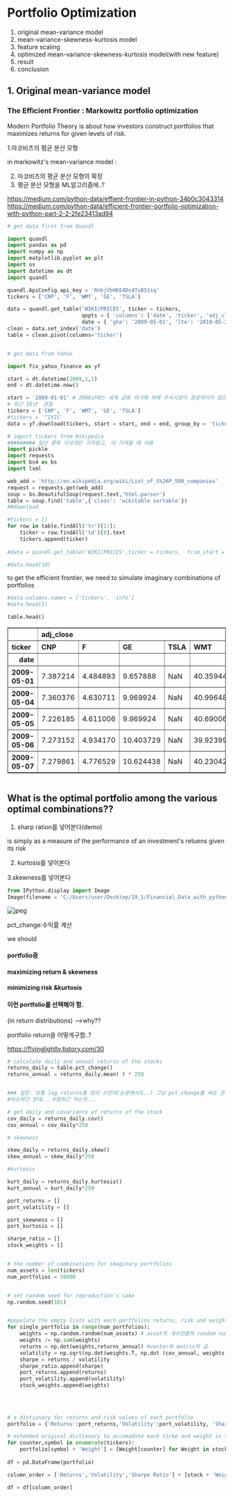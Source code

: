 
# Portfolio Optimization

1. original mean-variance model
2. mean-variance-skewness-kurtosis model
3. feature scaling
4. optimized mean-variance-skewness-kurtosis model(with new feature)
5. result
6. conclusion


## 1. Original mean-variance model
### The Efficient Frontier : Markowitz portfolio optimization 

Modern Portfolio Theory is about how investors construct portfolios that maximizes returns for given
levels of risk.


1.마코비츠의 평균 분산 모형

in markowitz's mean-variance model
: 


2. 마코비츠의 평균 분산 모형의 확장
3. 평균 분산 모형을 ML알고리즘에..?





https://medium.com/python-data/effient-frontier-in-python-34b0c3043314
https://medium.com/python-data/efficient-frontier-portfolio-optimization-with-python-part-2-2-2fe23413ad94


```python
# get data first from Quandl

import quandl
import pandas as pd
import numpy as np
import matplotlib.pyplot as plt
import os
import datetime as dt
import quandl

quandl.ApiConfig.api_key = 'RnbjVbHE64Ds4TvB51sq'
tickers = ['CNP', 'F', 'WMT', 'GE', 'TSLA']

data = quandl.get_table('WIKI/PRICES', ticker = tickers,
                        qopts = { 'columns': ['date', 'ticker', 'adj_close'] },
                        date = { 'gte': '2009-05-01', 'lte': '2019-05-27' }, paginate=True)# 최근10년
clean = data.set_index('date')
table = clean.pivot(columns='ticker')
```


```python

```


```python
# get data from Yahoo

import fix_yahoo_finance as yf

start = dt.datetime(2009,1,1)
end = dt.datetime.now()

start = '2009-01-01' # 2008년에는 세계 금융 위기에 의해 주식시장이 정상적이지 않은 상태였으므로..
# 최근 10년  관찰
tickers = ['CNP', 'F', 'WMT', 'GE', 'TSLA']
#tickers = '^IXIC'
data = yf.download(tickers, start = start, end = end, group_by = 'tickers')

```


```python
# import tickers from Wikipedia
######### 일단 종목 다섯개만 가져왔고, 더 가져올 때 사용
import pickle
import requests
import bs4 as bs
import lxml

web_add = 'http://en.wikipedia.org/wiki/List_of_S%26P_500_companies'
request = requests.get(web_add)
soup = bs.BeautifulSoup(request.text,'html.parser')
table = soup.find('table',{'class': 'wikitable sortable'})
##download

#tickers = []
for row in table.findAll('tr')[1:]:
    ticker = row.findAll('td')[0].text
    tickers.append(ticker)
    
#data = quandl.get_table('WIKI/PRICES',ticker = tickers,  trim_start = start, trim_end = end,  authtoken = auth_tok)

```


```python
#data.head(10)
```

to get the efficient frontier, we need to simulate imaginary combinations of portfolios
 


```python
#data.columns.names = ['tickers', 'info']
#data.head(5)
```


```python
table.head()
```




<div>
<style scoped>
    .dataframe tbody tr th:only-of-type {
        vertical-align: middle;
    }

    .dataframe tbody tr th {
        vertical-align: top;
    }

    .dataframe thead tr th {
        text-align: left;
    }

    .dataframe thead tr:last-of-type th {
        text-align: right;
    }
</style>
<table border="1" class="dataframe">
  <thead>
    <tr>
      <th></th>
      <th colspan="5" halign="left">adj_close</th>
    </tr>
    <tr>
      <th>ticker</th>
      <th>CNP</th>
      <th>F</th>
      <th>GE</th>
      <th>TSLA</th>
      <th>WMT</th>
    </tr>
    <tr>
      <th>date</th>
      <th></th>
      <th></th>
      <th></th>
      <th></th>
      <th></th>
    </tr>
  </thead>
  <tbody>
    <tr>
      <th>2009-05-01</th>
      <td>7.387214</td>
      <td>4.484893</td>
      <td>9.657888</td>
      <td>NaN</td>
      <td>40.359445</td>
    </tr>
    <tr>
      <th>2009-05-04</th>
      <td>7.360376</td>
      <td>4.630711</td>
      <td>9.969924</td>
      <td>NaN</td>
      <td>40.996487</td>
    </tr>
    <tr>
      <th>2009-05-05</th>
      <td>7.226185</td>
      <td>4.611006</td>
      <td>9.969924</td>
      <td>NaN</td>
      <td>40.690062</td>
    </tr>
    <tr>
      <th>2009-05-06</th>
      <td>7.273152</td>
      <td>4.934170</td>
      <td>10.403729</td>
      <td>NaN</td>
      <td>39.923999</td>
    </tr>
    <tr>
      <th>2009-05-07</th>
      <td>7.279861</td>
      <td>4.776529</td>
      <td>10.624438</td>
      <td>NaN</td>
      <td>40.230424</td>
    </tr>
  </tbody>
</table>
</div>




```python

```

## What is the optimal portfolio among the various optimal combinations??

1. sharp ration를 넣어본다(demo) 

is simply as a measure of the performance of an investment's retuens given its risk

2. kurtosis를 넣어본다    

3.skewness를 넣어본다  






```python
from IPython.display import Image
Image(filename = 'C:/Users/user/Desktop/19_1/Financial_Data_with_python/sharp.jpeg')

```




![jpeg](output_13_0.jpeg)



pct_change:수익률 계산

we should

#### portfolio중  
#### maximizing return & skewness  
#### minimizing risk &kurtosis  
#### 이런 portfolio를 선택해야 함.  

(in return distributions)
-->why??

portfolio return을 어떻게구함..?

https://flyinglightly.tistory.com/30



```python
# calculate daily and annual returns of the stocks
returns_daily = table.pct_change()
returns_annual = returns_daily.mean( ) * 250


### 질문: 보통 log returns를 많이 쓰던데(논문에서도..) 그냥 pct_change를 써도 문제가 안 발생할까??
#비슷하긴 한데...수렴하긴 하는듯...

# get daily and covariance of returns of the stock
cov_daily = returns_daily.cov()
cov_annual = cov_daily*250

# skewness

skew_daily = returns_daily.skew()
skew_annual = skew_daily*250

#kurtosis

kurt_daily = returns_daily.kurtosis()
kurt_annual = kurt_daily*250

port_returns = []
port_volatility = []

port_skewness = []
port_kurtosis = []

sharpe_ratio = []
stock_weights = []


# the number of combinations for imaginary portfolios
num_assets = len(tickers)
num_portfolios = 50000


# set random seed for reproduction's sake
np.random.seed(101)


#populate the empty lists with each portfolios returns, risk and weights
for single_portfolio in range(num_portfolios):
    weights = np.random.random(num_assets) # asset의 개수만큼의 random number 생성
    weights /= np.sum(weights)
    returns = np.dot(weights,returns_annual) #vector와 matrix의 곱
    volatility = np.sqrt(np.dot(weights.T, np.dot (cov_annual, weights)))
    sharpe = returns / volatility
    sharpe_ratio.append(sharpe)
    port_returns.append(returns)
    port_volatility.append(volatility)
    stock_weights.append(weights)
    
    
    
```


```python
# a dictionary for returns and risk values of each portfolio
portfolio = {'Returns':port_returns,'Volatility':port_volatility, 'Sharpe Ratio':sharpe_ratio}

# extended original dictionary to accomadate each ticke and weight in the portfolio
for counter,symbol in enumerate(tickers):
    portfolio[symbol + 'Weight'] = [Weight[counter] for Weight in stock_weights]
    
df = pd.DataFrame(portfolio)

column_order = ['Returns','Volatility','Sharpe Ratio'] + [stock + 'Weight' for stock in tickers]

df = df[column_order]




```




```python

```
